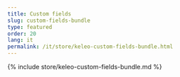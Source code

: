 ```yaml
---
title: Custom fields
slug: custom-fields-bundle
type: featured
order: 20
lang: it
permalink: /it/store/keleo-custom-fields-bundle.html
---
```


{% include store/keleo-custom-fields-bundle.md %}
